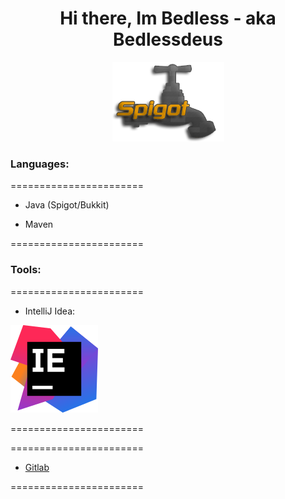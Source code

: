 <!DOCTYPE HTML>
<html>
<div class="images" align="center">
<h1>Hi there, Im Bedless - aka Bedlessdeus</h1>

<a href="https://www.spigotmc.org/resources/authors/bedlesssgod.1144926/">
<img src="./spigot.png" alt="">
</a>
</div>

### Languages:

======================= 
 - Java (Spigot/Bukkit)

 - Maven

=======================
### Tools:

=======================
 
 - IntelliJ Idea:

[![Foo](./idea.svg)](https://www.jetbrains.com/idea/download)

=======================

=======================

- <a href="https://lab.ocsolir.com/bedlessgod">Gitlab</a>

=======================
</html>

[youtube]: https://www.youtube.com/channel/UCf4GeEdUXZQsGjN5XBgdm-Q
[spigot]: https://www.spigotmc.org/resources/authors/bedlesssgod.1144926/
[Download]: https://www.jetbrains.com/idea/download
